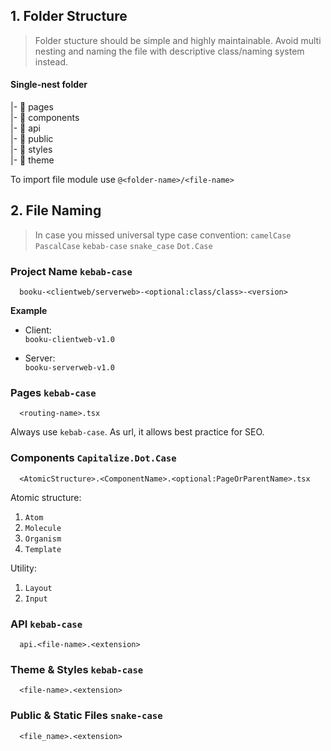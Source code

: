 ## 1. Folder Structure
   > Folder stucture should be simple and highly maintainable. Avoid multi nesting and naming the file with descriptive class/naming system instead.
   
   #### **Single-nest folder**  
   |- 📁 pages  
   |- 📁 components  
   |- 📁 api  
   |- 📁 public  
   |- 📁 styles  
   |- 📁 theme  

To import file module use `@<folder-name>/<file-name>`
## 2. File Naming
  
  > In case you missed universal type case convention: `camelCase` `PascalCase` `kebab-case` `snake_case` `Dot.Case`

  ### Project Name `kebab-case`
      
      booku-<clientweb/serverweb>-<optional:class/class>-<version>
      
  **Example**
  - Client:  
      `booku-clientweb-v1.0`
      
  - Server:  
      `booku-serverweb-v1.0`
  
  ### Pages `kebab-case`
      <routing-name>.tsx
  Always use `kebab-case`. As url, it allows best practice for SEO.
  
  ### Components `Capitalize.Dot.Case`  
      <AtomicStructure>.<ComponentName>.<optional:PageOrParentName>.tsx
  
  Atomic structure:
  1. `Atom`
  2. `Molecule`
  3. `Organism`
  4. `Template`
  
  Utility:
  1. `Layout`
  2. `Input`

  ### API `kebab-case`
      api.<file-name>.<extension>
 
  ### Theme & Styles `kebab-case`
      <file-name>.<extension>
 
  ### Public & Static Files `snake-case`
      <file_name>.<extension>
